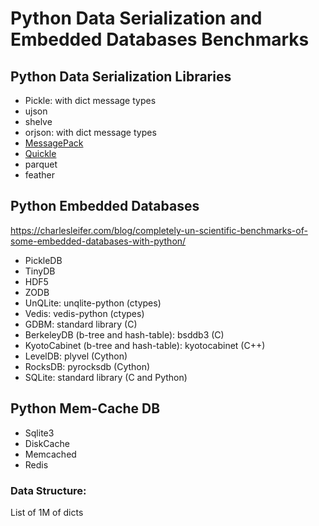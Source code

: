 # Python Data Serialization and Embedded Databases Benchmarks

## Python Data Serialization Libraries
- Pickle: with dict message types
- ujson
- shelve
- orjson: with dict message types
- [MessagePack](https://msgpack.org/index.html)
- [Quickle](https://jcristharif.com/quickle/index.html)
- parquet
- feather

## Python Embedded Databases
https://charlesleifer.com/blog/completely-un-scientific-benchmarks-of-some-embedded-databases-with-python/

- PickleDB
- TinyDB
- HDF5
- ZODB
- UnQLite: unqlite-python (ctypes)
- Vedis: vedis-python (ctypes)
- GDBM: standard library (C)
- BerkeleyDB (b-tree and hash-table): bsddb3 (C)
- KyotoCabinet (b-tree and hash-table): kyotocabinet (C++)
- LevelDB: plyvel (Cython)
- RocksDB: pyrocksdb (Cython)
- SQLite: standard library (C and Python)

## Python Mem-Cache DB
- Sqlite3
- DiskCache
- Memcached
- Redis

### Data Structure:
List of 1M of dicts
